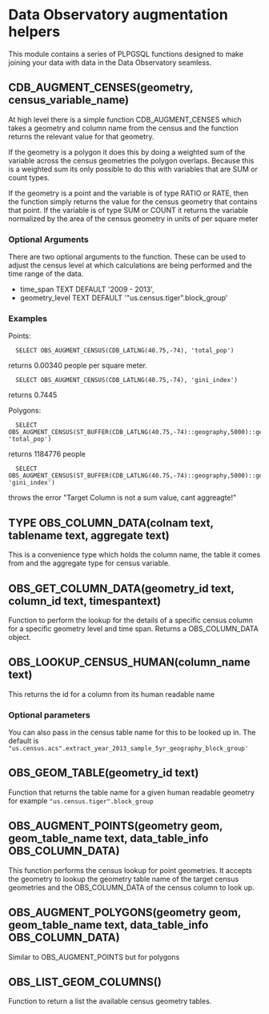# Data Observatory augmentation helpers

This module contains a series of PLPGSQL functions designed to make joining
your data with data in the Data Observatory seamless.

## CDB_AUGMENT_CENSES(geometry, census_variable_name)

At high level there is a simple function CDB_AUGMENT_CENSES which takes a
geometry and column name from the census and the function returns the relevant
value for that geometry.

If the geometry is a polygon it does this by doing a weighted sum of the variable
across the census geometries the polygon overlaps. Because this is a weighted sum
its only possible to do this with variables that are SUM or count types.

If the geometry is a point and the variable is of type RATIO or RATE, then the
function simply returns the value for the census geometry that contains that point.
If the variable is of type SUM or COUNT it returns the variable normalized by the
area of the census geometry in units of per square meter

### Optional Arguments

There are two optional arguments to the function. These can be used to adjust the
census level at which calculations are being performed and the time range of the data.

- time_span TEXT DEFAULT '2009 - 2013',
- geometry_level TEXT DEFAULT '"us.census.tiger".block_group'

### Examples

Points:

```postgresql
  SELECT OBS_AUGMENT_CENSUS(CDB_LATLNG(40.75,-74), 'total_pop')
```  
returns 0.00340 people per square meter.

```postgresql
  SELECT OBS_AUGMENT_CENSUS(CDB_LATLNG(40.75,-74), 'gini_index')
```  
returns 0.7445

Polygons:

```postgresql
  SELECT OBS_AUGMENT_CENSUS(ST_BUFFER(CDB_LATLNG(40.75,-74)::geography,5000)::geometry, 'total_pop')
```
returns 1184776 people

```postgresql
  SELECT OBS_AUGMENT_CENSUS(ST_BUFFER(CDB_LATLNG(40.75,-74)::geography,5000)::geometry, 'gini_index')
```

throws the error "Target Column is not a sum value, cant aggreagte!"

## TYPE OBS_COLUMN_DATA(colnam text, tablename text, aggregate text)

This is a convenience type which holds the column name, the table it comes from and the aggregate type for census variable.

## OBS_GET_COLUMN_DATA(geometry_id text, column_id text, timespantext)

Function to perform the lookup for the details of a specific census column for a specific geometry level and time span. Returns a OBS_COLUMN_DATA object.

## OBS_LOOKUP_CENSUS_HUMAN(column_name text)

This returns the id for a column from its human readable name

### Optional parameters

You can also pass in the census table name for this to be looked up in. The default is ```"us.census.acs".extract_year_2013_sample_5yr_geography_block_group'```

## OBS_GEOM_TABLE(geometry_id text)

Function that returns the table name for a given human readable
geometry for example ```"us.census.tiger".block_group```

## OBS_AUGMENT_POINTS(geometry geom, geom_table_name text, data_table_info OBS_COLUMN_DATA)

This function performs the census lookup for point geometries. It accepts the geometry to lookup the geometry table name of the target census geometries and the OBS_COLUMN_DATA of the census column to look up.

## OBS_AUGMENT_POLYGONS(geometry geom, geom_table_name text, data_table_info OBS_COLUMN_DATA)

Similar to  OBS_AUGMENT_POINTS but for polygons


## OBS_LIST_GEOM_COLUMNS()

Function to return a list the available census geometry tables.
